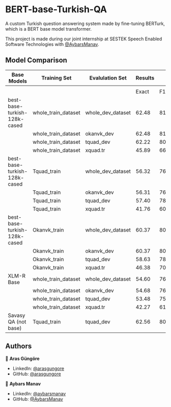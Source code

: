 # BERT-base-Turkish-QA

A custom Turkish question answering system made by fine-tuning BERTurk, which is a BERT base model transformer.

This project is made during our joint internship at SESTEK Speech Enabled Software Technologies with [@AybarsManav](https://github.com/AybarsManav).



## Model Comparison

| Base Models                  | Training Set        | Evalulation Set   | Results |       | Hyperparameters |                |            |               |
|------------------------------|---------------------|-------------------|---------|-------|-----------------|----------------|------------|---------------|
|                              |                     |                   |         |       |                 |                |            |               |
|                              |                     |                   | Exact   | F1    | epoch           | max_seq_length | doc_stride | learning_rate |
| best-base-turkish-128k-cased | whole_train_dataset | whole_dev_dataset | 62.48   | 81.60 | 2               | 512            | 128        | 3,00E-05      |
|                              | whole_train_dataset | okanvk_dev        | 62.48   | 81.66 | 2               | 512            | 128        | 3,00E-05      |
|                              | whole_train_dataset | tquad_dev         | 62.22   | 80.42 | 2               | 512            | 128        | 3,00E-05      |
|                              | whole_train_dataset | xquad.tr          | 45.89   | 66.37 | 2               | 512            | 128        | 3,00E-05      |
| best-base-turkish-128k-cased | Tquad_train         | whole_dev_dataset | 56.32   | 76.86 | 2               | 512            | 128        | 3,00E-05      |
|                              | Tquad_train         | okanvk_dev        | 56.31   | 76.87 | 2               | 512            | 128        | 3,00E-05      |
|                              | Tquad_train         | tquad_dev         | 57.40   | 78.68 | 2               | 512            | 128        | 3,00E-05      |
|                              | Tquad_train         | xquad.tr          | 41.76   | 60.83 | 2               | 512            | 128        | 3,00E-05      |
| best-base-turkish-128k-cased | Okanvk_train        | whole_dev_dataset | 60.37   | 80.53 | 2               | 512            | 128        | 3,00E-05      |
|                              | Okanvk_train        | okanvk_dev        | 60.37   | 80.63 | 2               | 512            | 128        | 3,00E-05      |
|                              | Okanvk_train        | tquad_dev         | 58.63   | 78.43 | 2               | 512            | 128        | 3,00E-05      |
|                              | Okanvk_train        | xquad.tr          | 46.38   | 70.74 | 2               | 512            | 128        | 3,00E-05      |
| XLM-R Base                   | whole_train_dataset | whole_dev_dataset | 54.60   | 76.83 | 2               | 512            | 128        | 3,00E-05      |
|                              | whole_train_dataset | okanvk_dev        | 54.68   | 76.94 | 2               | 512            | 128        | 3,00E-05      |
|                              | whole_train_dataset | tquad_dev         | 53.48   | 75.26 | 2               | 512            | 128        | 3,00E-05      |
|                              | whole_train_dataset | xquad.tr          | 42.27   | 61.72 | 2               | 512            | 128        | 3,00E-05      |
| Savasy QA (not base)         | Tquad_train         | tquad_dev         | 62.56   | 80.48 |                 |                |            |               |



## Authors

👤 **Aras Güngöre**

* LinkedIn: [@arasgungore](https://www.linkedin.com/in/arasgungore)
* GitHub: [@arasgungore](https://github.com/arasgungore)

👤 **Aybars Manav**

* LinkedIn: [@aybarsmanav](https://www.linkedin.com/in/aybarsmanav)
* GitHub: [@AybarsManav](https://github.com/AybarsManav)
